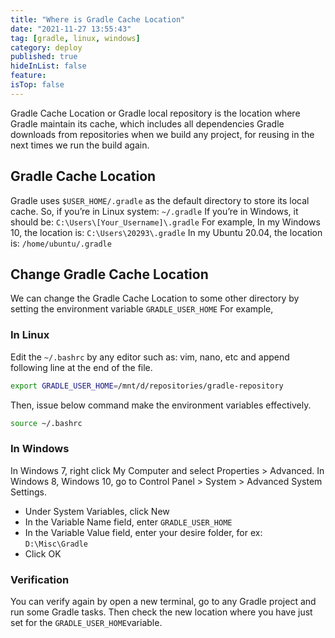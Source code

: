 ```yaml
---
title: "Where is Gradle Cache Location"
date: "2021-11-27 13:55:43"
tag: [gradle, linux, windows]
category: deploy
published: true
hideInList: false
feature:
isTop: false
---
```


Gradle Cache Location or Gradle local repository is the location where Gradle maintain its cache, which includes all dependencies Gradle downloads from repositories when we build any project, for reusing in the next times we run the build again.

## Gradle Cache Location

Gradle uses `$USER_HOME/.gradle` as the default directory to store its local cache.
So, if you’re in Linux system: `~/.gradle`
If you’re in Windows, it should be: `C:\Users\[Your_Username]\.gradle`
For example,
In my Windows 10, the location is: `C:\Users\20293\.gradle`
In my Ubuntu 20.04, the location is: `/home/ubuntu/.gradle`

## Change Gradle Cache Location

We can change the Gradle Cache Location to some other directory by setting the environment variable `GRADLE_USER_HOME`
For example,

### In Linux

Edit the `~/.bashrc` by any editor such as: vim, nano, etc and append following line at the end of the file.

```bash
export GRADLE_USER_HOME=/mnt/d/repositories/gradle-repository
```

Then, issue below command make the environment variables effectively.

```bash
source ~/.bashrc
```

### In Windows

In Windows 7, right click My Computer and select Properties > Advanced.
In Windows 8, Windows 10, go to Control Panel > System > Advanced System Settings.

- Under System Variables, click New
- In the Variable Name field, enter `GRADLE_USER_HOME`
- In the Variable Value field, enter your desire folder, for ex: `D:\Misc\Gradle`
- Click OK

### Verification

You can verify again by open a new terminal, go to any Gradle project and run some Gradle tasks. Then check the new location where you have just set for the `GRADLE_USER_HOME`variable.
